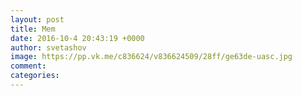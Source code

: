 ```yaml
--- 
layout: post 
title: Mem 
date: 2016-10-4 20:43:19 +0000 
author: svetashov 
image: https://pp.vk.me/c836624/v836624509/28ff/ge63de-uasc.jpg
comment: 
categories: 
---
```

